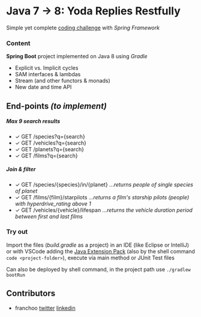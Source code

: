 # Java 7 -> 8: Yoda Replies Restfully
Simple yet complete [coding challenge](https://goo.gl/WbBvmX) with _Spring Framework_

### Content
**Spring Boot** project implemented on Java 8 using _Gradle_
- Explicit vs. Implicit cycles
- SAM interfaces & lambdas
- Stream (and other functors & monads)
- New date and time API

## End-points _(to implement)_
##### _Max 9 search results_
- ✓ GET /species?q={search}
- ✓ GET /vehicles?q={search}
- ✓ GET /planets?q={search}
- ✓ GET /films?q={search}
##### _Join & filter_
- ✓ GET /species/{species}/in/{planet} ..._returns people of single species of planet_
- ✓ GET /films/{film}/starpilots ..._returns a film's starship pilots (people) with hyperdrive_rating above 1_
- ✓ GET /vehicles/{vehicle}/lifespan ..._returns the vehicle duration period between first and last films_

### Try out
Import the files (_build.gradle_ as a project) in an IDE (like Eclipse or IntelliJ) or with VSCode adding the [Java Extension Pack](https://marketplace.visualstudio.com/items?itemName=vscjava.vscode-java-pack) (also by the shell command `code <project-folder>`), execute via main method or JUnit Test files

Can also be deployed by shell command, in the project path use `./gradlew bootRun`

## Contributors
- franchoo [twitter](https://twitter.com/Franchooo42) [linkedin](https://www.linkedin.com/in/franchoo)
